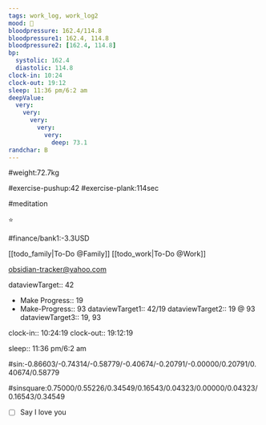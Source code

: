 ```yaml
---
tags: work_log, work_log2
mood: 🙂
bloodpressure: 162.4/114.8
bloodpressure1: 162.4, 114.8
bloodpressure2: [162.4, 114.8]
bp:
  systolic: 162.4
  diastolic: 114.8
clock-in: 10:24
clock-out: 19:12
sleep: 11:36 pm/6:2 am
deepValue:
  very:
    very:
      very:
        very:
          very:
            deep: 73.1
randchar: B
---
```


#weight:72.7kg

#exercise-pushup:42
#exercise-plank:114sec

#meditation

⭐

#finance/bank1:-3.3USD

[[todo_family|To-Do @Family]]
[[todo_work|To-Do @Work]]

obsidian-tracker@yahoo.com

dataviewTarget:: 42

- Make Progress:: 19
- Make-Progress:: 93
  dataviewTarget1:: 42/19
  dataviewTarget2:: 19 @ 93
  dataviewTarget3:: 19, 93

clock-in:: 10:24:19
clock-out:: 19:12:19

sleep:: 11:36 pm/6:2 am

#sin:-0.86603/-0.74314/-0.58779/-0.40674/-0.20791/-0.00000/0.20791/0.40674/0.58779

#sinsquare:0.75000/0.55226/0.34549/0.16543/0.04323/0.00000/0.04323/0.16543/0.34549

- [ ] Say I love you
